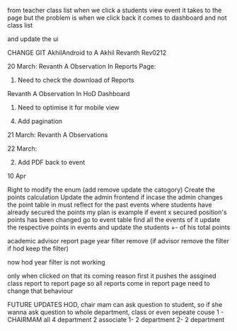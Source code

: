 <!-- Create the modal to show certificate new the pdf proof  -->


<!-- #teacher profile -> class assigned should be section name -->

<!-- #teacher profile remove Teacher ID from bottom -->

<!-- #student dashboard ->upcoming events backbutton -->

<!-- #teacher dashboard events list Invalid Date -->

<!-- homepage edit it -->

<!-- HOD MAM add year filter -->

<!-- add review comments -->

from teacher class list when we click a students view event it takes to the page but the problem is when we click back it comes to dashboard and not class list

<!-- student upcoming event back button  -->
and update the ui

<!-- upcoming event navigate correctly in student dashboard -->

<!-- hod profile page do same format as student/teacher profile -->

<!-- password show/hide icon -->

<!-- #add upcoming evnts for faculty also  -->


CHANGE GIT
AkhilAndroid to A Akhil
Revanth Rev0212


20 March:
Revanth A Observation In Reports Page:

1. Need to check the download of Reports
<!-- 2. Need to check the inactive students -->
<!-- 3. There are class Name Coming 2 Times Need to fix that -->
<!-- 4. Class Activity Summary Table Department Column must be removed -->

Revanth A Observation In HoD Dashboard

1. Need to optimise it for mobile view
<!-- 2. Need year filter in All Classses in all classes overview -->
<!-- 3. The Points is not comming for students in (Class View) -->
4. Add pagination


21 March:
Revanth A Observations 
<!-- 1. Leaderboard Yearwise,Department wise Filer(backend) - Fixed -->
<!-- 2. Have the LeftDashboard Constant in all pages -->
<!-- 3. Remove Back to Dashboard -->
<!-- 4. Make the Profile Page Similar to HOD Profile Page -->

22 March:
<!-- 1. Add a file size limit -->
2. Add PDF back to event
<!-- 3. Teacherdashboard class list Unauthorized -->



<!-- inactive students UI -->
<!-- 
Apply Similar Updates to All Report Methods
You'll need to apply the department filtering approach to all other report methods: -->

<!-- getTopStudents -->
<!-- getPopularCategories -->
<!-- getClassPerformance -->
<!-- getApprovalRates
getCategoryPerformanceByClass
getTrends
getClassParticipation -->


10 Apr

Right to modify the enum (add remove update the catogory)
Create the points calculation
Update the admin frontend
if incase the admin changes the point table in must reflect for the past events where students have already secured the points
    my plan is example
        if event x secured position's points has been changed
            go to event table find all the events of it update the respective points in events and update the students +- of his total points



academic advisor report page year filter remove (if advisor remove the filter if hod keep the filter)

now hod year filter is not working 

only when clicked on that its coming
    reason first it pushes the assgined class report to report page so all reports come in report page need to change that behaviour




FUTURE UPDATES
HOD, chair mam can ask question to student, so if she wanna ask question to whole department, class or even sepeate couse
    1 - CHAIRMAM all 4 department 
    2 associate
        1- 2 department
        2- 2 department

